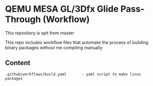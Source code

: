 # QEMU MESA GL/3Dfx Glide Pass-Through (Workflow)
This repository is spit from master

This repo includes workflow files that automate the process of building binary packages without me compiling manually

## Content
    .github/workflows/build.yaml       - yaml script to make linux packages

